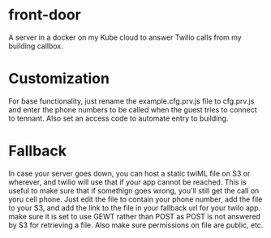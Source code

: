 # front-door
A server in a docker on my Kube cloud to answer Twilio calls from my building callbox.

# Customization
For base functionality, just rename the example.cfg.prv.js file to cfg.prv.js and enter the phone numbers to be called when the guest tries to connect to tennant. Also set an access code to automate entry to building.


# Fallback
In case your server goes down, you can host a static twiML file on S3 or wherever, and twilio will use that if your app cannot be reached.  This is useful to make sure that if somethign goes wrong, you'll still get the call on yoru cell phone.  Just edit the file to contain your phone number, add the file to your S3, and add the link to the file in your fallback url for your twilo app.  make sure it is set to use GEWT rather than POST as POST is not answered by S3 for retrieving a file.  Also make sure permissions on file are public, etc.
